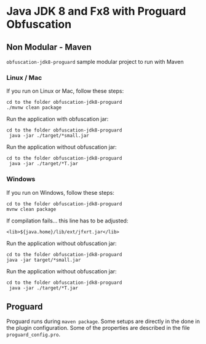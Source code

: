 # Java JDK 8 and Fx8 with Proguard Obfuscation


## Non Modular - Maven

`obfuscation-jdk8-proguard` sample modular project to run with Maven

### Linux / Mac

If you run on Linux or Mac, follow these steps:

    cd to the folder obfuscation-jdk8-proguard
    ./mvnw clean package

Run the application with obfuscation jar:

    cd to the folder obfuscation-jdk8-proguard
     java -jar ./target/*small.jar

Run the application without obfuscation jar:

    cd to the folder obfuscation-jdk8-proguard
     java -jar ./target/*T.jar

### Windows

If you run on Windows, follow these steps:

    cd to the folder obfuscation-jdk8-proguard
    mvnw clean package

If compilation fails... this line has to be adjusted:
```
<lib>${java.home}/lib/ext/jfxrt.jar</lib>
```

Run the application without obfuscation jar:

    cd to the folder obfuscation-jdk8-proguard
    java -jar target/*small.jar

Run the application without obfuscation jar:

    cd to the folder obfuscation-jdk8-proguard
     java -jar ./target/*T.jar

## Proguard

Proguard runs during `maven package`. Some setups are directly in the
done in the plugin configuration. Some of the properties are
described in the file `proguard_config.pro`.

